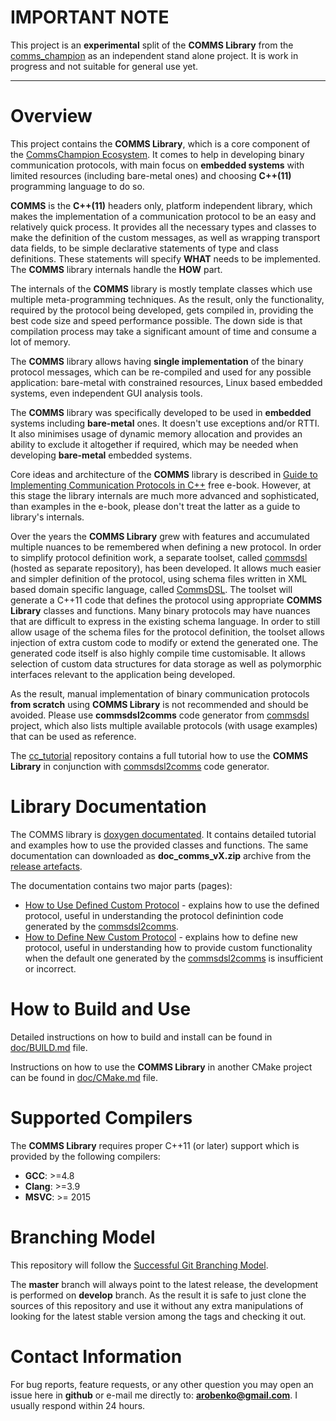 # IMPORTANT NOTE
This project is an **experimental** split of the **COMMS Library**
from the [comms_champion](https://github.com/commschamp/comms_champion) as
an independent stand alone project. It is work in progress and 
not suitable for general use yet.

----

# Overview
This project contains the **COMMS Library**, which is a core component of the
[CommsChampion Ecosystem](https://commschamp.github.io).
It comes to help in developing binary communication protocols, with main focus on
**embedded systems** with limited resources (including 
bare-metal ones) and choosing **C++(11)** programming language to do so. 

**COMMS** is the **C++(11)** headers only, platform independent library, 
which makes the implementation of a communication
protocol to be an easy and relatively quick process. It provides all the necessary
types and classes to make the definition of the custom messages, as well as
wrapping transport data fields, to be simple declarative statements of type and
class definitions. These statements will specify **WHAT** needs to be implemented. 
The **COMMS** library internals handle the **HOW** part.

The internals of the **COMMS** library is mostly template classes which use 
multiple meta-programming techniques. As the result, only the functionality,
required by the protocol being developed, gets compiled in, providing the best code size and
speed performance possible. The down side is that compilation process may
take a significant amount of time and consume a lot of memory.

The **COMMS** library allows having **single implementation** of the binary 
protocol messages, which can be re-compiled and used for any possible application:
bare-metal with constrained resources, Linux based embedded systems, even 
independent GUI analysis tools.

The **COMMS** library was specifically developed to be used in **embedded** systems
including **bare-metal** ones. It doesn't use exceptions and/or RTTI. It also
minimises usage of dynamic memory allocation and provides an ability to exclude
it altogether if required, which may be needed when developing **bare-metal**
embedded systems. 

Core ideas and architecture of the **COMMS** library is described in
[Guide to Implementing Communication Protocols in C++](https://commschamp.github.io/comms_protocols_cpp/) free e-book.
However, at this stage the library internals are much more advanced and sophisticated, than
examples in the e-book, please don't treat the latter as a guide to library's internals.

Over the years the 
**COMMS Library** grew with features and accumulated
multiple nuances to be remembered when defining a new protocol. In order to
simplify protocol definition work, a separate toolset, called 
[commsdsl](https://github.com/commschamp/commsdsl) (hosted as separate repository), 
has been developed. It allows much easier and simpler definition of the protocol, 
using schema files written in XML based domain specific language, called 
[CommsDSL](https://github.com/commschamp/CommsDSL-Specification). The toolset
will generate a C++11 code that defines the protocol using appropriate
**COMMS Library** classes and functions. Many binary protocols 
may have nuances that are difficult to express in the existing schema language. 
In order to still allow usage of the schema files for the protocol definition, the
toolset allows injection of extra custom code to modify or extend the generated
one. The generated code itself is also highly compile time customisable. It
allows selection of custom data structures for data storage as well as polymorphic
interfaces relevant to the application being developed.

As the result, manual implementation of binary communication protocols 
**from scratch** using 
**COMMS Library** is not recommended and should be avoided. Please use
**commsdsl2comms** code generator from 
[commsdsl](https://github.com/commschamp/commsdsl) project, which also
lists multiple available protocols (with usage examples) that can be used
as reference.

The [cc_tutorial](https://github.com/commschamp/cc_tutorial/) repository 
contains a full tutorial how to use the **COMMS Library** in conjunction with 
[commsdsl2comms](https://github.com/commschamp/commsdsl) code generator.

# Library Documentation
The COMMS library is [doxygen documentated](https://commschamp.github.io/comms_doc/).
It contains detailed tutorial and examples how to use the provided 
classes and functions. The same documentation can
downloaded as **doc_comms_vX.zip** archive from the
[release artefacts](https://github.com/arobenko/comms/releases).

The documentation contains two major parts (pages):

- [How to Use Defined Custom Protocol](https://commschamp.github.io/comms_doc/page_use_prot.html) - 
    explains how to use the defined protocol, useful in understanding the protocol
    definintion code generated by the 
    [commsdsl2comms](https://github.com/commschamp/commsdsl).
- [How to Define New Custom Protocol](https://commschamp.github.io/comms_doc/page_define_prot.html) -
    explains how to define new protocol, useful in understanding how to provide custom
    functionality when the default one generated by the 
    [commsdsl2comms](https://github.com/commschamp/commsdsl) is 
    insufficient or incorrect.

# How to Build and Use
Detailed instructions on how to build and install can be
found in [doc/BUILD.md](doc/BUILD.md) file.

Instructions on how to use the **COMMS Library** in another CMake
project can be found in [doc/CMake.md](doc/CMake.md) file.

# Supported Compilers
The **COMMS Library** requires proper C++11 (or later) support which
is provided by the following compilers:
- **GCC**: >=4.8
- **Clang**: >=3.9
- **MSVC**: >= 2015

# Branching Model
This repository will follow the 
[Successful Git Branching Model](http://nvie.com/posts/a-successful-git-branching-model/).

The **master** branch will always point to the latest release, the
development is performed on **develop** branch. As the result it is safe
to just clone the sources of this repository and use it without
any extra manipulations of looking for the latest stable version among the tags and
checking it out.

# Contact Information
For bug reports, feature requests, or any other question you may open an issue
here in **github** or e-mail me directly to: **arobenko@gmail.com**. I usually
respond within 24 hours.
